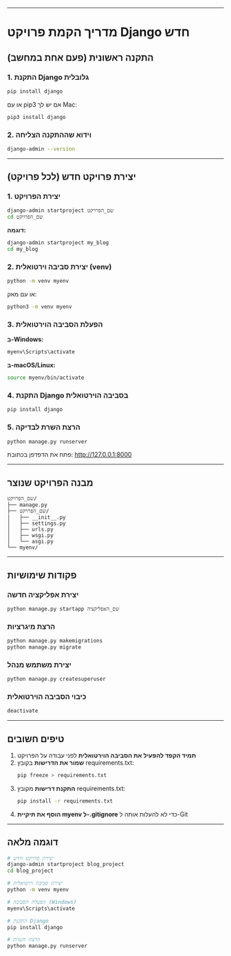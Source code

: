 <hr>

# מדריך הקמת פרויקט Django חדש

## התקנה ראשונית (פעם אחת במחשב)

### 1. התקנת Django גלובלית
```bash
pip install django
```

או עם pip3 אם יש לך Mac:
```bash
pip3 install django
```

### 2. וידוא שההתקנה הצליחה
```bash
django-admin --version
```

---

## יצירת פרויקט חדש (לכל פרויקט)

### 1. יצירת הפרויקט
```bash
django-admin startproject שם_הפרויקט
cd שם_הפרויקט
```

**דוגמה:**
```bash
django-admin startproject my_blog
cd my_blog
```

### 2. יצירת סביבה וירטואלית (venv)
```bash
python -m venv myenv
```

או עם מאק:
```bash
python3 -m venv myenv
```

### 3. הפעלת הסביבה הוירטואלית

**ב-Windows:**
```bash
myenv\Scripts\activate
```

**ב-macOS/Linux:**
```bash
source myenv/bin/activate
```

### 4. התקנת Django בסביבה הוירטואלית
```bash
pip install django
```

### 5. הרצת השרת לבדיקה
```bash
python manage.py runserver
```

פתח את הדפדפן בכתובת: http://127.0.0.1:8000

---

## מבנה הפרויקט שנוצר
```
שם_הפרויקט/
├── manage.py
├── שם_הפרויקט/
│   ├── __init__.py
│   ├── settings.py
│   ├── urls.py
│   ├── wsgi.py
│   └── asgi.py
└── myenv/
```

---

## פקודות שימושיות

### יצירת אפליקציה חדשה
```bash
python manage.py startapp שם_האפליקציה
```

### הרצת מיגרציות
```bash
python manage.py makemigrations
python manage.py migrate
```

### יצירת משתמש מנהל
```bash
python manage.py createsuperuser
```

### כיבוי הסביבה הוירטואלית
```bash
deactivate
```

---

## טיפים חשובים

1. **תמיד הקפד להפעיל את הסביבה הוירטואלית** לפני עבודה על הפרויקט
2. **שמור את הדרישות** בקובץ requirements.txt:
   ```bash
   pip freeze > requirements.txt
   ```
3. **התקנת דרישות** מקובץ requirements.txt:
   ```bash
   pip install -r requirements.txt
   ```
4. **הוסף את תיקיית myenv ל-.gitignore** כדי לא להעלות אותה ל-Git

---

## דוגמה מלאה
```bash
# יצירת פרויקט חדש
django-admin startproject blog_project
cd blog_project

# יצירת סביבה וירטואלית
python -m venv myenv

# הפעלת הסביבה (Windows)
myenv\Scripts\activate

# התקנת Django
pip install django

# הרצת השרת
python manage.py runserver
```